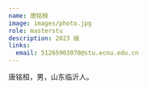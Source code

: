 ```yaml
---
name: 唐铭桓
image: images/photo.jpg
role: masterstu
description: 2023 级
links:
  email: 51265903070@stu.ecnu.edu.cn
---
```


唐铭桓，男，山东临沂人。